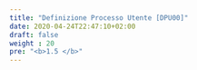 ```yaml
---
title: "Definizione Processo Utente [DPU00]"
date: 2020-04-24T22:47:10+02:00
draft: false
weight : 20
pre: "<b>1.5 </b>"
---
```





